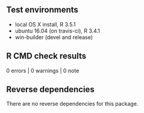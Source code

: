 ## Test environments

* local OS X install, R 3.5.1
* ubuntu 16.04 (on travis-ci), R 3.4.1
* win-builder (devel and release)

## R CMD check results

0 errors | 0 warnings | 0 note

## Reverse dependencies

There are no reverse dependencies for this package.
